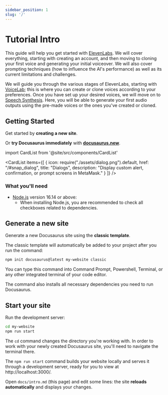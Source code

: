 ```yaml
---
sidebar_position: 1
slug: '/'
---
```


# Tutorial Intro

This guide will help you get started with [ElevenLabs](https://elevenlabs.io). We will cover everything, starting with creating an account, and then moving to cloning your first voice and generating your initial voiceover. We will also cover prompting techniques (how to influence the AI's performance) as well as its current limitations and challenges.

We will guide you through the various stages of ElevenLabs, starting with [VoiceLab](https://elevenlabs.io/voice-lab); this is where you can create or clone voices according to your preferences. Once you have set up your desired voices, we will move on to [Speech Synthesis](https://elevenlabs.io/speech-synthesis). Here, you will be able to generate your first audio outputs using the pre-made voices or the ones you've created or cloned.






## Getting Started

Get started by **creating a new site**.

Or **try Docusaurus immediately** with **[docusaurus.new](https://docusaurus.new)**.

import CardList from '@site/src/components/CardList'

<CardList
items={[
{
icon: require("./assets/dialog.png").default,
href: "/#snap_dialog",
title: "Dialogs",
description: "Display custom alert, confirmation, or prompt screens in MetaMask."
}
]}
/>

### What you'll need

- [Node.js](https://nodejs.org/en/download/) version 16.14 or above:
  - When installing Node.js, you are recommended to check all checkboxes related to dependencies.

## Generate a new site

Generate a new Docusaurus site using the **classic template**.

The classic template will automatically be added to your project after you run the command:

```bash
npm init docusaurus@latest my-website classic
```

You can type this command into Command Prompt, Powershell, Terminal, or any other integrated terminal of your code editor.

The command also installs all necessary dependencies you need to run Docusaurus.

## Start your site

Run the development server:

```bash
cd my-website
npm run start
```

The `cd` command changes the directory you're working with. In order to work with your newly created Docusaurus site, you'll need to navigate the terminal there.

The `npm run start` command builds your website locally and serves it through a development server, ready for you to view at http://localhost:3000/.

Open `docs/intro.md` (this page) and edit some lines: the site **reloads automatically** and displays your changes.
